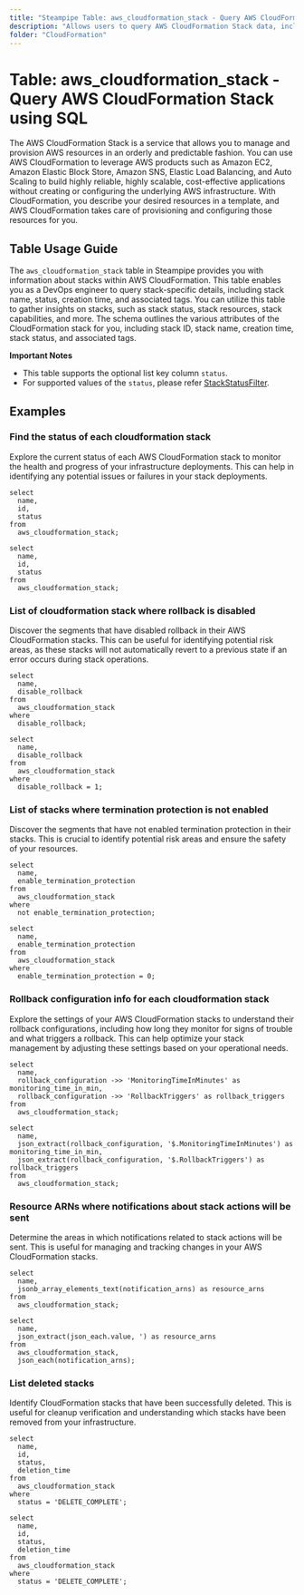 ```yaml
---
title: "Steampipe Table: aws_cloudformation_stack - Query AWS CloudFormation Stack using SQL"
description: "Allows users to query AWS CloudFormation Stack data, including stack name, status, creation time, and associated tags."
folder: "CloudFormation"
---
```


# Table: aws_cloudformation_stack - Query AWS CloudFormation Stack using SQL

The AWS CloudFormation Stack is a service that allows you to manage and provision AWS resources in an orderly and predictable fashion. You can use AWS CloudFormation to leverage AWS products such as Amazon EC2, Amazon Elastic Block Store, Amazon SNS, Elastic Load Balancing, and Auto Scaling to build highly reliable, highly scalable, cost-effective applications without creating or configuring the underlying AWS infrastructure. With CloudFormation, you describe your desired resources in a template, and AWS CloudFormation takes care of provisioning and configuring those resources for you.

## Table Usage Guide

The `aws_cloudformation_stack` table in Steampipe provides you with information about stacks within AWS CloudFormation. This table enables you as a DevOps engineer to query stack-specific details, including stack name, status, creation time, and associated tags. You can utilize this table to gather insights on stacks, such as stack status, stack resources, stack capabilities, and more. The schema outlines the various attributes of the CloudFormation stack for you, including stack ID, stack name, creation time, stack status, and associated tags.

**Important Notes**
- This table supports the optional list key column `status`.
- For supported values of the `status`, please refer [StackStatusFilter](https://docs.aws.amazon.com/AWSCloudFormation/latest/APIReference/API_ListStacks.html).

## Examples

### Find the status of each cloudformation stack
Explore the current status of each AWS CloudFormation stack to monitor the health and progress of your infrastructure deployments. This can help in identifying any potential issues or failures in your stack deployments.

```sql+postgres
select
  name,
  id,
  status
from
  aws_cloudformation_stack;
```

```sql+sqlite
select
  name,
  id,
  status
from
  aws_cloudformation_stack;
```

### List of cloudformation stack where rollback is disabled
Discover the segments that have disabled rollback in their AWS CloudFormation stacks. This can be useful for identifying potential risk areas, as these stacks will not automatically revert to a previous state if an error occurs during stack operations.

```sql+postgres
select
  name,
  disable_rollback
from
  aws_cloudformation_stack
where
  disable_rollback;
```

```sql+sqlite
select
  name,
  disable_rollback
from
  aws_cloudformation_stack
where
  disable_rollback = 1;
```

### List of stacks where termination protection is not enabled
Discover the segments that have not enabled termination protection in their stacks. This is crucial to identify potential risk areas and ensure the safety of your resources.

```sql+postgres
select
  name,
  enable_termination_protection
from
  aws_cloudformation_stack
where
  not enable_termination_protection;
```

```sql+sqlite
select
  name,
  enable_termination_protection
from
  aws_cloudformation_stack
where
  enable_termination_protection = 0;
```

### Rollback configuration info for each cloudformation stack
Explore the settings of your AWS CloudFormation stacks to understand their rollback configurations, including how long they monitor for signs of trouble and what triggers a rollback. This can help optimize your stack management by adjusting these settings based on your operational needs.

```sql+postgres
select
  name,
  rollback_configuration ->> 'MonitoringTimeInMinutes' as monitoring_time_in_min,
  rollback_configuration ->> 'RollbackTriggers' as rollback_triggers
from
  aws_cloudformation_stack;
```

```sql+sqlite
select
  name,
  json_extract(rollback_configuration, '$.MonitoringTimeInMinutes') as monitoring_time_in_min,
  json_extract(rollback_configuration, '$.RollbackTriggers') as rollback_triggers
from
  aws_cloudformation_stack;
```

### Resource ARNs where notifications about stack actions will be sent
Determine the areas in which notifications related to stack actions will be sent. This is useful for managing and tracking changes in your AWS CloudFormation stacks.

```sql+postgres
select
  name,
  jsonb_array_elements_text(notification_arns) as resource_arns
from
  aws_cloudformation_stack;
```

```sql+sqlite
select
  name,
  json_extract(json_each.value, ') as resource_arns
from
  aws_cloudformation_stack,
  json_each(notification_arns);
```

### List deleted stacks
Identify CloudFormation stacks that have been successfully deleted. This is useful for cleanup verification and understanding which stacks have been removed from your infrastructure.

```sql+postgres
select
  name,
  id,
  status,
  deletion_time
from
  aws_cloudformation_stack
where
  status = 'DELETE_COMPLETE';
```

```sql+sqlite
select
  name,
  id,
  status,
  deletion_time
from
  aws_cloudformation_stack
where
  status = 'DELETE_COMPLETE';
```
